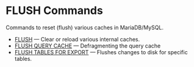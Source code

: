 # FLUSH Commands

Commands to reset (flush) various caches in MariaDB/MySQL.

- [FLUSH](/sql-statements-structure/sql-statements/administrative-sql-statements/flush-commands/flush/) — Clear or reload various internal caches.
- [FLUSH QUERY CACHE](/sql-statements-structure/sql-statements/administrative-sql-statements/flush-commands/flush-query-cache/) — Defragmenting the query cache
- [FLUSH TABLES FOR EXPORT](/sql-statements-structure/sql-statements/administrative-sql-statements/flush-commands/flush-tables-for-export/) — Flushes changes to disk for specific tables.
